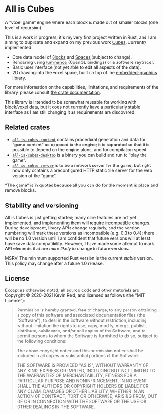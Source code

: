 All is Cubes
============

A “voxel game” engine where each block is made out of smaller blocks (one level of recursion).

This is a work in progress; it's my very first project written in Rust, and I am aiming to duplicate and expand on my previous work [Cubes](https://github.com/kpreid/cubes/). Currently implemented:

* Core data model of [Blocks] and [Spaces] (subject to change).
* Rendering using [luminance] (OpenGL bindings) or a software raytracer.
* Basic user interface (not yet able to edit all aspects of the data).
* 2D drawing into the voxel space, built on top of the [embedded-graphics] library.

For more information on the capabilities, limitations, and requirements of the library,
please consult [the crate documentation].

This library is intended to be somewhat reusable for working with block/voxel data, but it does not currently have a particularly stable interface as I am still changing it as requirements are discovered.

[the crate documentation]: https://docs.rs/all-is-cubes/0.2.1/all_is_cubes/
[Blocks]: https://docs.rs/all-is-cubes/0.2.1/all_is_cubes/block/enum.Block.html
[Spaces]: https://docs.rs/all-is-cubes/0.2.1/all_is_cubes/space/struct.Space.html
[luminance]: https://github.com/phaazon/luminance-rs/
[embedded-graphics]: https://crates.io/crates/embedded-graphics

Related crates
--------------

*   [`all-is-cubes-content`](https://crates.io/crates/all-is-cubes-content)
    contains procedural generation and data for “game content” as opposed to the engine; it is separated so that it is possible to depend on the engine alone, and for compilation speed.
*   [`all-is-cubes-desktop`](https://crates.io/crates/all-is-cubes-desktop)
    is a binary you can build and run to “play the game”.
*   [`all-is-cubes-server`](https://crates.io/crates/all-is-cubes-server)
    is to be a network server for the game, but right now only contains a preconfigured HTTP static file server for the web version of the “game”.

“The game” is in quotes because all you can do for the moment is place and remove blocks.

Stability and versioning
------------------------

All is Cubes is just getting started; many core features are not yet implemented, and implementing them will require incompatible changes. During development, library APIs change regularly, and the version numbering will mark these versions as incompatible (e.g. 0.3 to 0.4); there will be no 1.0 version until I am confident that future versions will at least have save data compatibility. However, I have made some attempt to mark API elements that are _more likely_ to change in future versions.

MSRV: The minimum supported Rust version is the current _stable_ version. This policy may change after a future 1.0 release.

License
-------

Except as otherwise noted, all source code and other materials are Copyright © 2020-2021 Kevin Reid, and licensed as follows (the “MIT License”):

> Permission is hereby granted, free of charge, to any person obtaining a copy of this software and associated documentation files (the "Software"), to deal in the Software without restriction, including without limitation the rights to use, copy, modify, merge, publish, distribute, sublicense, and/or sell copies of the Software, and to permit persons to whom the Software is furnished to do so, subject to the following conditions:
> 
> The above copyright notice and this permission notice shall be included in all copies or substantial portions of the Software.
> 
> THE SOFTWARE IS PROVIDED "AS IS", WITHOUT WARRANTY OF ANY KIND, EXPRESS OR IMPLIED, INCLUDING BUT NOT LIMITED TO THE WARRANTIES OF MERCHANTABILITY, FITNESS FOR A PARTICULAR PURPOSE AND NONINFRINGEMENT. IN NO EVENT SHALL THE AUTHORS OR COPYRIGHT HOLDERS BE LIABLE FOR ANY CLAIM, DAMAGES OR OTHER LIABILITY, WHETHER IN AN ACTION OF CONTRACT, TORT OR OTHERWISE, ARISING FROM, OUT OF OR IN CONNECTION WITH THE SOFTWARE OR THE USE OR OTHER DEALINGS IN THE SOFTWARE.
